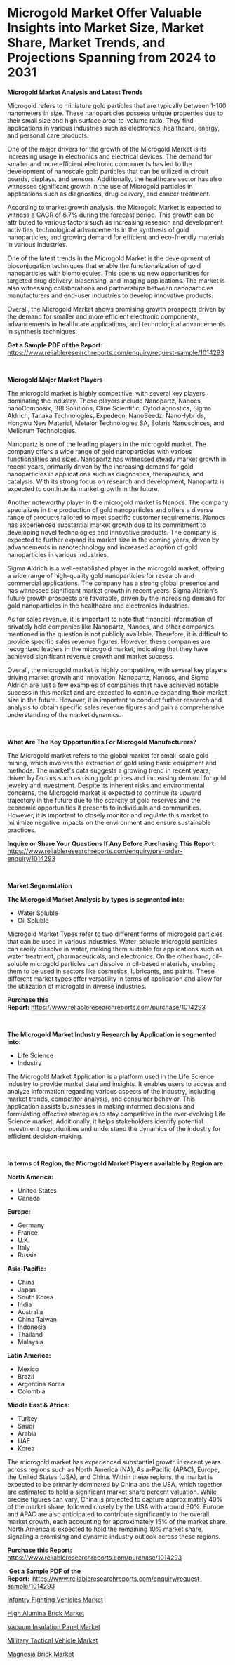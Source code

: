 <p><h1>Microgold Market Offer Valuable Insights into Market Size, Market Share, Market Trends, and Projections Spanning from 2024 to 2031</h1></p><p><strong>Microgold Market Analysis and Latest Trends</strong></p>
<p><p>Microgold refers to miniature gold particles that are typically between 1-100 nanometers in size. These nanoparticles possess unique properties due to their small size and high surface area-to-volume ratio. They find applications in various industries such as electronics, healthcare, energy, and personal care products.</p><p>One of the major drivers for the growth of the Microgold Market is its increasing usage in electronics and electrical devices. The demand for smaller and more efficient electronic components has led to the development of nanoscale gold particles that can be utilized in circuit boards, displays, and sensors. Additionally, the healthcare sector has also witnessed significant growth in the use of Microgold particles in applications such as diagnostics, drug delivery, and cancer treatment.</p><p>According to market growth analysis, the Microgold Market is expected to witness a CAGR of 6.7% during the forecast period. This growth can be attributed to various factors such as increasing research and development activities, technological advancements in the synthesis of gold nanoparticles, and growing demand for efficient and eco-friendly materials in various industries.</p><p>One of the latest trends in the Microgold Market is the development of bioconjugation techniques that enable the functionalization of gold nanoparticles with biomolecules. This opens up new opportunities for targeted drug delivery, biosensing, and imaging applications. The market is also witnessing collaborations and partnerships between nanoparticles manufacturers and end-user industries to develop innovative products.</p><p>Overall, the Microgold Market shows promising growth prospects driven by the demand for smaller and more efficient electronic components, advancements in healthcare applications, and technological advancements in synthesis techniques.</p></p>
<p><strong>Get a Sample PDF of the Report:&nbsp;</strong> <a href="https://www.reliableresearchreports.com/enquiry/request-sample/1014293">https://www.reliableresearchreports.com/enquiry/request-sample/1014293</a></p>
<p>&nbsp;</p>
<p><strong>Microgold Major Market Players</strong></p>
<p><p>The microgold market is highly competitive, with several key players dominating the industry. These players include Nanopartz, Nanocs, nanoComposix, BBI Solutions, Cline Scientific, Cytodiagnostics, Sigma Aldrich, Tanaka Technologies, Expedeon, NanoSeedz, NanoHybrids, Hongwu New Material, Metalor Technologies SA, Solaris Nanoscinces, and Meliorum Technologies.</p><p>Nanopartz is one of the leading players in the microgold market. The company offers a wide range of gold nanoparticles with various functionalities and sizes. Nanopartz has witnessed steady market growth in recent years, primarily driven by the increasing demand for gold nanoparticles in applications such as diagnostics, therapeutics, and catalysis. With its strong focus on research and development, Nanopartz is expected to continue its market growth in the future.</p><p>Another noteworthy player in the microgold market is Nanocs. The company specializes in the production of gold nanoparticles and offers a diverse range of products tailored to meet specific customer requirements. Nanocs has experienced substantial market growth due to its commitment to developing novel technologies and innovative products. The company is expected to further expand its market size in the coming years, driven by advancements in nanotechnology and increased adoption of gold nanoparticles in various industries.</p><p>Sigma Aldrich is a well-established player in the microgold market, offering a wide range of high-quality gold nanoparticles for research and commercial applications. The company has a strong global presence and has witnessed significant market growth in recent years. Sigma Aldrich's future growth prospects are favorable, driven by the increasing demand for gold nanoparticles in the healthcare and electronics industries.</p><p>As for sales revenue, it is important to note that financial information of privately held companies like Nanopartz, Nanocs, and other companies mentioned in the question is not publicly available. Therefore, it is difficult to provide specific sales revenue figures. However, these companies are recognized leaders in the microgold market, indicating that they have achieved significant revenue growth and market success.</p><p>Overall, the microgold market is highly competitive, with several key players driving market growth and innovation. Nanopartz, Nanocs, and Sigma Aldrich are just a few examples of companies that have achieved notable success in this market and are expected to continue expanding their market size in the future. However, it is important to conduct further research and analysis to obtain specific sales revenue figures and gain a comprehensive understanding of the market dynamics.</p></p>
<p>&nbsp;</p>
<p><strong>What Are The Key Opportunities For Microgold Manufacturers?</strong></p>
<p><p>The Microgold market refers to the global market for small-scale gold mining, which involves the extraction of gold using basic equipment and methods. The market's data suggests a growing trend in recent years, driven by factors such as rising gold prices and increasing demand for gold jewelry and investment. Despite its inherent risks and environmental concerns, the Microgold market is expected to continue its upward trajectory in the future due to the scarcity of gold reserves and the economic opportunities it presents to individuals and communities. However, it is important to closely monitor and regulate this market to minimize negative impacts on the environment and ensure sustainable practices.</p></p>
<p><strong>Inquire or Share Your Questions If Any Before Purchasing This Report:</strong> <a href="https://www.reliableresearchreports.com/enquiry/pre-order-enquiry/1014293">https://www.reliableresearchreports.com/enquiry/pre-order-enquiry/1014293</a></p>
<p>&nbsp;</p>
<p><strong>Market Segmentation</strong></p>
<p><strong>The Microgold Market Analysis by types is segmented into:</strong></p>
<p><ul><li>Water Soluble</li><li>Oil Soluble</li></ul></p>
<p><p>Microgold Market Types refer to two different forms of microgold particles that can be used in various industries. Water-soluble microgold particles can easily dissolve in water, making them suitable for applications such as water treatment, pharmaceuticals, and electronics. On the other hand, oil-soluble microgold particles can dissolve in oil-based materials, enabling them to be used in sectors like cosmetics, lubricants, and paints. These different market types offer versatility in terms of application and allow for the utilization of microgold in diverse industries.</p></p>
<p><strong>Purchase this Report:&nbsp;</strong><a href="https://www.reliableresearchreports.com/purchase/1014293">https://www.reliableresearchreports.com/purchase/1014293</a></p>
<p>&nbsp;</p>
<p><strong>The Microgold Market Industry Research by Application is segmented into:</strong></p>
<p><ul><li>Life Science</li><li>Industry</li></ul></p>
<p><p>The Microgold Market Application is a platform used in the Life Science industry to provide market data and insights. It enables users to access and analyze information regarding various aspects of the industry, including market trends, competitor analysis, and consumer behavior. This application assists businesses in making informed decisions and formulating effective strategies to stay competitive in the ever-evolving Life Science market. Additionally, it helps stakeholders identify potential investment opportunities and understand the dynamics of the industry for efficient decision-making.</p></p>
<p>&nbsp;</p>
<p><strong>In terms of Region, the Microgold Market Players available by Region are:</strong></p>
<p>
    <p> <strong> North America: </strong>
        <ul>
            <li>United States</li>
            <li>Canada</li>
        </ul>
        </p> 
    <p> <strong> Europe: </strong>
        <ul>
            <li>Germany</li>
            <li>France</li>
            <li>U.K.</li>
            <li>Italy</li>
            <li>Russia</li>
        </ul>
        </p> 
    <p> <strong> Asia-Pacific: </strong>
        <ul>
            <li>China</li>
            <li>Japan</li>
            <li>South Korea</li>
            <li>India</li>
            <li>Australia</li>
            <li>China Taiwan</li>
            <li>Indonesia</li>
            <li>Thailand</li>
            <li>Malaysia</li>
        </ul>
        </p> 
    <p> <strong> Latin America: </strong>
        <ul>
            <li>Mexico</li>
            <li>Brazil</li>
            <li>Argentina Korea</li>
            <li>Colombia</li>
        </ul>
        </p> 
    <p> <strong> Middle East & Africa: </strong>
        <ul>
            <li>Turkey</li>
            <li>Saudi</li>
            <li>Arabia</li>
            <li>UAE</li>
            <li>Korea</li>
        </ul>
    </p>
    </p>
<p><p>The microgold market has experienced substantial growth in recent years across regions such as North America (NA), Asia-Pacific (APAC), Europe, the United States (USA), and China. Within these regions, the market is expected to be primarily dominated by China and the USA, which together are estimated to hold a significant market share percent valuation. While precise figures can vary, China is projected to capture approximately 40% of the market share, followed closely by the USA with around 30%. Europe and APAC are also anticipated to contribute significantly to the overall market growth, each accounting for approximately 15% of the market share. North America is expected to hold the remaining 10% market share, signaling a promising and dynamic industry outlook across these regions.</p></p>
<p><strong>Purchase this Report: </strong><a href="https://www.reliableresearchreports.com/purchase/1014293">https://www.reliableresearchreports.com/purchase/1014293</a></p>
<p>&nbsp;<strong>Get a Sample PDF of the Report:&nbsp;&nbsp;</strong><a href="https://www.reliableresearchreports.com/enquiry/request-sample/1014293">https://www.reliableresearchreports.com/enquiry/request-sample/1014293</a></p>
<p><strong></strong></p>
<p><p><a href="https://github.com/gdfhhhj/Market-Research-Report-List-3/blob/main/infantry-fighting-vehicles-market.md">Infantry Fighting Vehicles Market</a></p><p><a href="https://medium.com/@alesiabrahimi58/high-alumina-brick-market-size-and-market-trends-complete-industry-overview-2024-to-2031-e3fad3096b37">High Alumina Brick Market</a></p><p><a href="https://medium.com/@alesiabrahimi58/vacuum-insulation-panel-market-competitive-analysis-market-trends-and-forecast-to-2031-ad4639163664">Vacuum Insulation Panel Market</a></p><p><a href="https://github.com/gulaimolin/Market-Research-Report-List-2/blob/main/military-tactical-vehicle-market.md">Military Tactical Vehicle Market</a></p><p><a href="https://medium.com/p/2edc7d6907be/edit">Magnesia Brick Market</a></p></p>